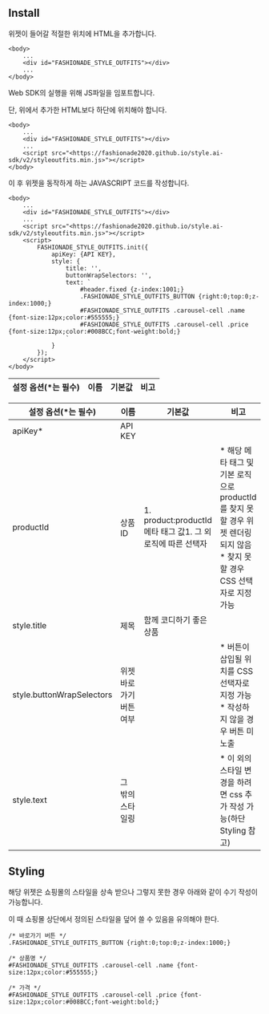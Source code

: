 ## Install

위젯이 들어갈 적절한 위치에 HTML을 추가합니다.
```
<body>
	...
	<div id="FASHIONADE_STYLE_OUTFITS"></div>
	...
</body>
```

Web SDK의 실행을 위해 JS파일을 임포트합니다.

단, 위에서 추가한 HTML보다 하단에 위치해야 합니다.
```
<body>
    ...
	<div id="FASHIONADE_STYLE_OUTFITS"></div>
	...
    <script src="<https://fashionade2020.github.io/style.ai-sdk/v2/styleoutfits.min.js>"></script>
</body>
```

이 후 위젯을 동작하게 하는 JAVASCRIPT 코드를 작성합니다.
```
<body>
	...
	<div id="FASHIONADE_STYLE_OUTFITS"></div>
	...
	<script src="<https://fashionade2020.github.io/style.ai-sdk/v2/styleoutfits.min.js>"></script>
	<script>
		FASHIONADE_STYLE_OUTFITS.init({
		    apiKey: {API KEY},
		    style: {
		        title: '',
		        buttonWrapSelectors: '',
		        text: `
					#header.fixed {z-index:1001;}
					.FASHIONADE_STYLE_OUTFITS_BUTTON {right:0;top:0;z-index:1000;}
					#FASHIONADE_STYLE_OUTFITS .carousel-cell .name {font-size:12px;color:#555555;}
					#FASHIONADE_STYLE_OUTFITS .carousel-cell .price {font-size:12px;color:#008BCC;font-weight:bold;}
				`
		    }
		});
	</script>
</body>
```

| 설정 옵션(*는 필수) | 이름 | 기본값 | 비고 |
| ------------------- | ---- | ------ | ---- |

| 설정 옵션(*는 필수)       | 이름                    | 기본값                                                       | 비고                                                                                                                      |
| ------------------------- | ----------------------- | ------------------------------------------------------------ | ------------------------------------------------------------------------------------------------------------------------- |
| apiKey*                   | API KEY                 |                                                              |                                                                                                                           |
| productId                 | 상품ID                  | 1. product:productId 메타 태그 값1. 그 외 로직에 따른 선택자 | * 해당 메타 태그 및 기본 로직으로 productId를 찾지 못할 경우 위젯 렌더링되지 않음* 찾지 못 할 경우 CSS 선택자로 지정 가능 |
| style.title               | 제목                    | 함께 코디하기 좋은 상품                                      |                                                                                                                           |
| style.buttonWrapSelectors | 위젯 바로가기 버튼 여부 |                                                              | * 버튼이 삽입될 위치를 CSS 선택자로 지정 가능* 작성하지 않을 경우 버튼 미노출                                             |
| style.text                | 그 밖의 스타일링        |                                                              | * 이 외의 스타일 변경을 하려면 css 추가 작성 가능(하단 Styling 참고)                                                      |

## Styling

해당 위젯은 쇼핑몰의 스타일을 상속 받으나 그렇지 못한 경우 아래와 같이 수기 작성이 가능합니다.

이 때 쇼핑몰 상단에서 정의된 스타일을 덮어 쓸 수 있음을 유의해야 한다.

```
/* 바로가기 버튼 */
.FASHIONADE_STYLE_OUTFITS_BUTTON {right:0;top:0;z-index:1000;}

/* 상품명 */
#FASHIONADE_STYLE_OUTFITS .carousel-cell .name {font-size:12px;color:#555555;}

/* 가격 */
#FASHIONADE_STYLE_OUTFITS .carousel-cell .price {font-size:12px;color:#008BCC;font-weight:bold;}

```
